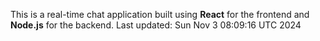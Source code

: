 This is a real-time chat application built using **React** for the frontend and **Node.js** for the backend.
Last updated: Sun Nov  3 08:09:16 UTC 2024
